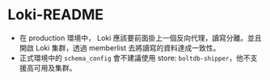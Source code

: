 # Loki-README

- 在 production 環境中， Loki 應該要前面掛上一個反向代理，讀寫分離。並且開啟 Loki 集群，透過 memberlist 去將讀寫的資料達成一致性。
- 正式環境中的 `schema_config` 會不建議使用 store: `boltdb-shipper`，他不支援高可用及集群。
